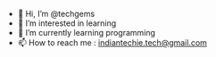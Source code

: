 - 👋 Hi, I’m @techgems
- 👀 I’m interested in learning
- 🌱 I’m currently learning programming
- 📫 How to reach me : indiantechie.tech@gmail.com
<!---
techgems is a ✨ special ✨ repository because its `README.md` (this file) appears on your GitHub profile.
You can click the Preview link to take a look at your changes.
--->
